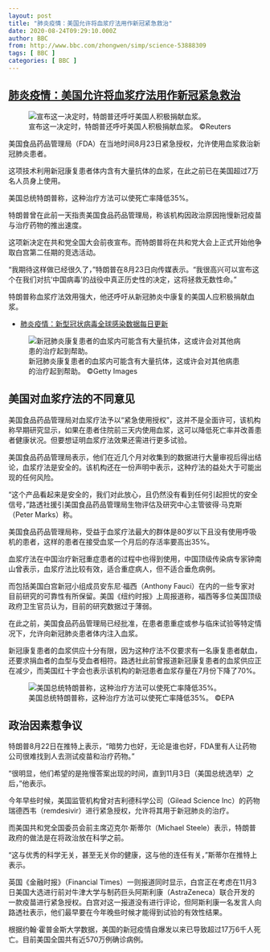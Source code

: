 ```yaml
---
layout: post
title: "肺炎疫情：美国允许将血浆疗法用作新冠紧急救治"
date: 2020-08-24T09:29:10.000Z
author: BBC
from: http://www.bbc.com/zhongwen/simp/science-53888309
tags: [ BBC ]
categories: [ BBC ]
---
```

<!--1598261350000-->
[肺炎疫情：美国允许将血浆疗法用作新冠紧急救治](http://www.bbc.com/zhongwen/simp/science-53888309)
------

<div>
<figure><img alt="宣布这一决定时，特朗普还呼吁美国人积极捐献血浆。" src="https://ichef.bbci.co.uk/news/600/cpsprodpb/11114/production/_114080996_062905276-1.jpg" referrerpolicy="no-referrer"><br><figcaption>宣布这一决定时，特朗普还呼吁美国人积极捐献血浆。 ©Reuters</figcaption></figure><p class="story-body__introduction">美国食品药品管理局（FDA）在当地时间8月23日紧急授权，允许使用血浆救治新冠肺炎患者。</p><p>这项技术利用新冠康复患者体内含有大量抗体的血浆，在此之前已在美国超过7万名人员身上使用。</p><p>美国总统特朗普称，这种治疗方法可以使死亡率降低35%。</p><p>特朗普曾在此前一天指责美国食品药品管理局，称该机构因政治原因拖慢新冠疫苗与治疗药物的推出速度。</p><p>这项新决定在共和党全国大会前夜宣布。而特朗普将在共和党大会上正式开始他争取白宫第二任期的竞选活动。</p><p>“我期待这样做已经很久了，”特朗普在8月23日向传媒表示。“我很高兴可以宣布这个在我们对抗‘中国病毒’的战役中真正历史性的决定，这将拯救无数性命。”</p><p>特朗普称血浆疗法效用强大，他还呼吁从新冠肺炎中康复的美国人应积极捐献血浆。</p><ul class="story-body__unordered-list"><li class="story-body__list-item"><a href="https://www.bbc.com/zhongwen/simp/world-51867084" class="story-body__link">肺炎疫情：新型冠状病毒全球感染数据每日更新</a></li></ul><figure><img alt="新冠肺炎康复患者的血浆内可能含有大量抗体，这或许会对其他病患的治疗起到帮助。" src="https://ichef.bbci.co.uk/news/600/cpsprodpb/F872/production/_113020636_gettyimages-811867018.jpg" referrerpolicy="no-referrer"><br><figcaption>新冠肺炎康复患者的血浆内可能含有大量抗体，这或许会对其他病患的治疗起到帮助。 ©Getty Images</figcaption></figure><h2 class="story-body__crosshead">美国对血浆疗法的不同意见</h2><p>美国食品药品管理局对血浆疗法予以“紧急使用授权”，这并不是全面许可，该机构称早期研究显示，如果在患者住院前三天内使用血浆，这可以降低死亡率并改善患者健康状况。但要想证明血浆疗法效果还需进行更多试验。</p><p>美国食品药品管理局表示，他们在近几个月对收集到的数据进行大量审视后得出结论，血浆疗法是安全的。该机构还在一份声明中表示，这种疗法的益处大于可能出现的任何风险。</p><p>“这个产品看起来是安全的，我们对此放心，且仍然没有看到任何引起担忧的安全信号，”路透社援引美国食品药品管理局生物评估及研究中心主管彼得·马克斯（Peter Marks）称。</p><p>美国食品药品管理局称，受益于血浆疗法最大的群体是80岁以下且没有使用呼吸机的患者，这样的患者在接受血浆一个月后的存活率要高出35%。</p><p>血浆疗法在中国治疗新冠重症患者的过程中也得到使用，中国顶级传染病专家钟南山曾表示，血浆疗法比较有效，适合重症病人，但不适合垂危病例。</p><p>而包括美国白宫新冠小组成员安东尼·福西（Anthony Fauci）在内的一些专家对目前研究的可靠性有所保留。美国《纽约时报》上周报道称，福西等多位美国顶级政府卫生官员认为，目前的研究数据过于薄弱。</p><p>在此之前，美国食品药品管理局已经批准，在患者患重症或参与临床试验等特定情况下，允许向新冠肺炎患者体内注入血浆。</p><p>新冠康复患者的血浆供应十分有限，因为这种疗法不仅要求有一名康复患者献血，还要求捐血者的血型与受血者相符。路透社此前曾报道新冠康复患者的血浆供应正在减少，而美国红十字会也表示该机构的新冠患者血浆存量在7月份下降了70%。</p><figure><img alt="美国总统特朗普称，这种治疗方法可以使死亡率降低35%。" src="https://ichef.bbci.co.uk/news/600/cpsprodpb/BEF7/production/_114078884_hi063014393.jpg" referrerpolicy="no-referrer"><br><figcaption>美国总统特朗普称，这种治疗方法可以使死亡率降低35%。 ©EPA</figcaption></figure><h2 class="story-body__crosshead">政治因素惹争议</h2><p>特朗普8月22日在推特上表示，“暗势力也好，无论是谁也好，FDA里有人让药物公司很难找到人去测试疫苗和治疗药物。”</p><p>“很明显，他们希望的是拖慢答案出现的时间，直到11月3日（美国总统选举）之后，”他表示。</p><p>今年早些时候，美国监管机构曾对吉利德科学公司（Gilead Science Inc）的药物瑞德西韦（remdesivir）进行紧急授权，允许将其用于新冠肺炎的治疗。</p><p>而美国共和党全国委员会前主席迈克尔·斯蒂尔（Michael Steele）表示，特朗普政府的做法是在将政治放在科学之前。</p><p>“这与优秀的科学无关，甚至无关你的健康，这与他的连任有关，”斯蒂尔在推特上表示。</p><p>英国《金融时报》（Financial Times）一则报道同时显示，白宫正在考虑在11月3日美国大选进行前对牛津大学与制药巨头阿斯利康（AstraZeneca）联合开发的一款疫苗进行紧急授权。白宫对这一报道没有进行评论，但阿斯利康一名发言人向路透社表示，他们最早要在今年晚些时候才能得到试验的有效性结果。</p><p>根据约翰·霍普金斯大学数据，美国的新冠疫情自爆发以来已导致超过17万6千人死亡。目前美国全国共有近570万例确诊病例。</p>
</div>
